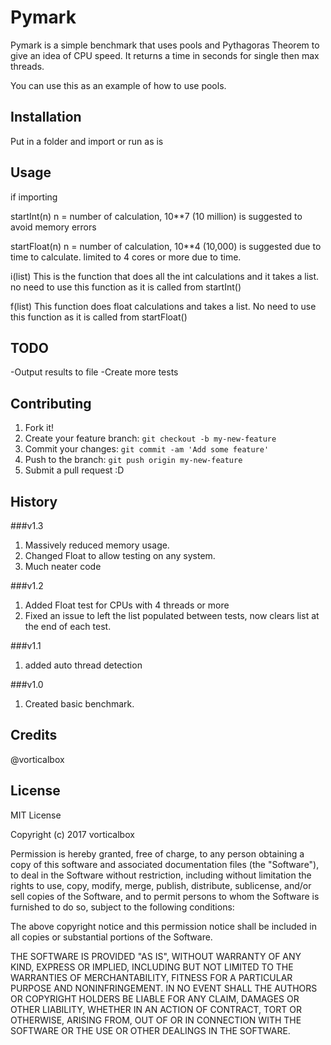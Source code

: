 # Pymark
Pymark is a simple benchmark that uses pools and Pythagoras Theorem to give an idea of CPU speed. It returns a time in seconds for single then max threads. 

You can use this as an example of how to use pools.

## Installation

Put in a folder and import or run as is

## Usage

if importing

startInt(n)
n = number of calculation, 10**7 (10 million) is suggested to avoid memory errors

startFloat(n)
n = number of calculation, 10**4 (10,000) is suggested due to time to calculate. 
limited to 4 cores or more due to time. 

i(list)
This is the function that does all the int calculations and it takes a list. no need to use this function as it is called from startInt()

f(list)
This function does float calculations and takes a list. No need to use this function as it is called from startFloat()

## TODO
-Output results to file
-Create more tests

## Contributing

1. Fork it!
2. Create your feature branch: `git checkout -b my-new-feature`
3. Commit your changes: `git commit -am 'Add some feature'`
4. Push to the branch: `git push origin my-new-feature`
5. Submit a pull request :D

## History
###v1.3
1. Massively reduced memory usage.
2. Changed Float to allow testing on any system.
3. Much neater code


###v1.2
1. Added Float test for CPUs with 4 threads or more
2. Fixed an issue to left the list populated between tests, now clears list at the end of each test.

###v1.1
1. added auto thread detection

###v1.0
1. Created basic benchmark.

## Credits

@vorticalbox

## License

MIT License

Copyright (c) 2017 vorticalbox

Permission is hereby granted, free of charge, to any person obtaining a copy
of this software and associated documentation files (the "Software"), to deal
in the Software without restriction, including without limitation the rights
to use, copy, modify, merge, publish, distribute, sublicense, and/or sell
copies of the Software, and to permit persons to whom the Software is
furnished to do so, subject to the following conditions:

The above copyright notice and this permission notice shall be included in all
copies or substantial portions of the Software.

THE SOFTWARE IS PROVIDED "AS IS", WITHOUT WARRANTY OF ANY KIND, EXPRESS OR
IMPLIED, INCLUDING BUT NOT LIMITED TO THE WARRANTIES OF MERCHANTABILITY,
FITNESS FOR A PARTICULAR PURPOSE AND NONINFRINGEMENT. IN NO EVENT SHALL THE
AUTHORS OR COPYRIGHT HOLDERS BE LIABLE FOR ANY CLAIM, DAMAGES OR OTHER
LIABILITY, WHETHER IN AN ACTION OF CONTRACT, TORT OR OTHERWISE, ARISING FROM,
OUT OF OR IN CONNECTION WITH THE SOFTWARE OR THE USE OR OTHER DEALINGS IN THE
SOFTWARE.
